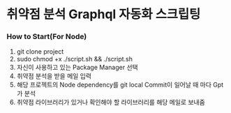 # 취약점 분석 Graphql 자동화 스크립팅

### How to Start(For Node)
1. git clone project
2. sudo chmod +x ./script.sh && ./script.sh
3. 자신이 사용하고 있는 Package Manager 선택
4. 취약점 분석을 받을 메일 입력
5. 해당 프로젝트의 Node dependency를 git local Commit이 일어날 때 마다 Gpt가 분석
6. 취약점 라이브러리가 있거나 확인해야 할 라이브러리를 해당 메일로 보내줌
